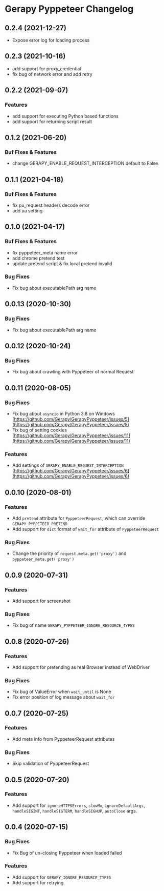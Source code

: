 # Gerapy Pyppeteer Changelog

## 0.2.4 (2021-12-27)

- Expose error log for loading process

## 0.2.3 (2021-10-16)

- add support for proxy_credential
- fix bug of network error and add retry

## 0.2.2 (2021-09-07)

### Features

- add support for executing Python based functions
- add support for returning script result

## 0.1.2 (2021-06-20)

### Buf Fixes & Features

- change GERAPY_ENABLE_REQUEST_INTERCEPTION default to False

## 0.1.1 (2021-04-18)

### Buf Fixes & Features

- fix pu_request.headers decode error
- add ua setting

## 0.1.0 (2021-04-17)

### Buf Fixes & Features

- fix pyppeteer_meta name error
- add chrome pretend test
- update pretend script & fix local pretend invalid

### Bug Fixes

- Fix bug about executablePath arg name

## 0.0.13 (2020-10-30)

### Bug Fixes

- Fix bug about executablePath arg name

## 0.0.12 (2020-10-24)

### Bug Fixes

- Fix bug about crawling with Pyppeteer of normal Request

## 0.0.11 (2020-08-05)

### Bug Fixes

- Fix bug about `asyncio` in Python 3.8 on Windows [https://github.com/Gerapy/GerapyPyppeteer/issues/5](https://github.com/Gerapy/GerapyPyppeteer/issues/5)
- Fix bug of setting cookies [https://github.com/Gerapy/GerapyPyppeteer/issues/11](https://github.com/Gerapy/GerapyPyppeteer/issues/11)

### Features

- Add settings of `GERAPY_ENABLE_REQUEST_INTERCEPTION` [https://github.com/Gerapy/GerapyPyppeteer/issues/6](https://github.com/Gerapy/GerapyPyppeteer/issues/6)

## 0.0.10 (2020-08-01)

### Features

- Add `pretend` attribute for `PyppeteerRequest`, which can override `GERAPY_PYPPETEER_PRETEND`
- Add support for `dict` format of `wait_for` attribute of `PyppeteerRequest`

### Bug Fixes

- Change the priority of `request.meta.get('proxy')` and `pyppeteer_meta.get('proxy')`

## 0.0.9 (2020-07-31)

### Features

- Add support for screenshot

### Bug Fixes

- Fix bug of name `GERAPY_PYPPETEER_IGNORE_RESOURCE_TYPES`

## 0.0.8 (2020-07-26)

### Features

- Add support for pretending as real Browser instead of WebDriver

### Bug Fixes

- Fix bug of ValueError when `wait_until` is None
- Fix error position of log message about `wait_for`

## 0.0.7 (2020-07-25)

### Features

- Add meta info from PyppeteerRequest attributes

### Bug Fixes

- Skip validation of PyppeteerRequest

## 0.0.5 (2020-07-20)

### Features

- Add support for `ignoreHTTPSErrors`, `slowMo`, `ignoreDefaultArgs`,
  `handleSIGINT`, `handleSIGTERM`, `handleSIGHUP`, `autoClose` args.

## 0.0.4 (2020-07-15)

### Bug Fixes

- Fix Bug of un-closing Pyppeteer when loaded failed

### Features

- Add support for `GERAPY_IGNORE_RESOURCE_TYPES`
- Add support for retrying
